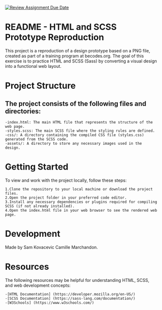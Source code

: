 [![Review Assignment Due Date](https://classroom.github.com/assets/deadline-readme-button-24ddc0f5d75046c5622901739e7c5dd533143b0c8e959d652212380cedb1ea36.svg)](https://classroom.github.com/a/kMR8HjA5)

# **README - HTML and SCSS Prototype Reproduction**

This project is a reproduction of a design prototype based on a PNG file, created as part of a training program at becodes.org. The goal of this exercise is to practice HTML and SCSS (Sass) by converting a visual design into a functional web layout.

# Project Structure

## The project consists of the following files and directories:

    -index.html: The main HTML file that represents the structure of the web page.
    -styles.scss: The main SCSS file where the styling rules are defined.
    -css/: A directory containing the compiled CSS file (styles.css) generated from the SCSS code.
    -assets/: A directory to store any necessary images used in the design.

# Getting Started

To view and work with the project locally, follow these steps:

    1.Clone the repository to your local machine or download the project files.
    2.Open the project folder in your preferred code editor.
    3.Install any necessary dependencies or plugins required for compiling SCSS (if not already installed).
    4.Open the index.html file in your web browser to see the rendered web page.

# Development

Made by Sam Kovacevic Camille Marchandon.

# Resources

The following resources may be helpful for understanding HTML, SCSS, and web development concepts:

    -[HTML Documentation] (https://developer.mozilla.org/en-US/)
    -[SCSS Documentation] (https://sass-lang.com/documentation/)
    -[W3Schools] (https://www.w3schools.com/)
